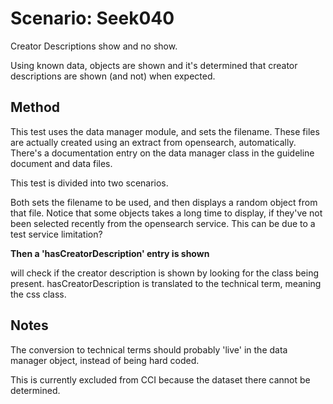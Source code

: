 # Scenario: Seek040

Creator Descriptions show and no show.

Using known data, objects are shown and it's determined that creator descriptions are shown (and not) when expected.

## Method
This test uses the data manager module, and sets the filename. These files are actually created 
using an extract from opensearch, automatically. 
There's a documentation entry on the data manager class in the guideline document and data files.

This test is divided into two scenarios.

Both sets the filename to be used, and then displays a random object from that file. Notice that some objects takes a long time to display, if they've not been selected recently from the opensearch service. This can be due to a test service limitation?

**Then a 'hasCreatorDescription' entry is shown** 

will check if the creator description is shown by looking for the class being present. hasCreatorDescription is translated to the technical term, meaning the css class. 



## Notes
The conversion to technical terms should probably 'live' in the data manager object, instead of being hard coded.

This is currently excluded from CCI because the dataset there cannot be determined.